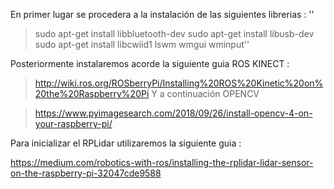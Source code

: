 En primer lugar se procedera a la instalación de las siguientes librerias : 
''
>sudo apt-get install libbluetooth-dev
>sudo apt-get install libusb-dev
>sudo apt-get install libcwiid1 lswm wmgui wminput''

Posteriormente instalaremos acorde la siguiente guia ROS KINECT : 

>http://wiki.ros.org/ROSberryPi/Installing%20ROS%20Kinetic%20on%20the%20Raspberry%20Pi
Y a continuación OPENCV

>https://www.pyimagesearch.com/2018/09/26/install-opencv-4-on-your-raspberry-pi/

Para inicializar el RPLidar utilizaremos la siguiente guia : 

https://medium.com/robotics-with-ros/installing-the-rplidar-lidar-sensor-on-the-raspberry-pi-32047cde9588
